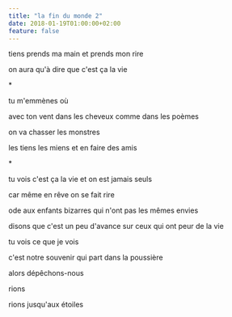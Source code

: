 ```yaml
---
title: "la fin du monde 2"
date: 2018-01-19T01:00:00+02:00
feature: false
---
```


tiens prends ma main
et prends mon rire

on aura qu'à dire que c'est ça
la vie

\*

tu m'emmènes où

avec ton vent dans les cheveux
comme dans les poèmes

on va chasser les monstres

les tiens les miens
et en faire des amis

\*

tu vois c'est ça la vie
et on est jamais seuls

car même en rêve on se fait rire

ode aux enfants bizarres
qui n'ont pas les mêmes envies

disons que c'est un peu d'avance
sur ceux qui ont peur de la vie

tu vois ce que je vois

c'est notre souvenir
qui part dans la poussière

alors dépêchons-nous

rions

rions jusqu'aux étoiles
